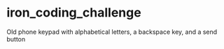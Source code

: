 # iron_coding_challenge
Old phone keypad with alphabetical letters, a backspace key, and a send button
